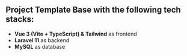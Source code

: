 ## Project Template Base with the following tech stacks:

-   **Vue 3 (Vite + TypeScript) & Tailwind** as frontend
-   **Laravel 11** as backend
-   **MySQL** as database
